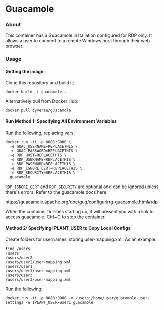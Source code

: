 # Guacamole

### About

This container has a Guacamole installation configured for RDP only. It allows a user to connect to a remote Windows host through their web browser.

### Usage

#### Getting the image:

Clone this repository and build it:

```
docker build -t guacamole .
```

Alternatively pull from Docker Hub:

```
docker pull cyverse/guacamole
```

#### Run Method 1: Specifying All Environment Variables

Run the following, replacing vars:

```
docker run -ti -p 8080:8080 \
  -e GUAC_USERNAME=REPLACETHIS \
  -e GUAC_PASSWORD=REPLACETHIS \
  -e RDP_HOST=REPLACETHIS \
  -e RDP_USERNAME=REPLACETHIS \
  -e RDP_PASSWORD=REPLACETHIS \
  -e RDP_IGNORE_CERT=REPLACETHIS \
  -e RDP_SECURITY=REPLACETHIS \
  guacamole
```


`RDP_IGNORE_CERT` and `RDP_SECURITY` are optional and can be ignored unless there's errors.  Refer to the guacamole docs here:

https://guacamole.apache.org/doc/gug/configuring-guacamole.html#rdp

When the container finishes starting up, it will present you with a link to access guacamole.  Ctrl+C to stop the container.

#### Method 2: Specifying IPLANT_USER to Copy Local Configs

Create folders for usernames, storing user-mapping.xml.  As an example:

```
find /users
/users
/users/user2
/users/user2/user-mapping.xml
/users/user1
/users/user1/user-mapping.xml
/users/user3
/users/user3/user-mapping.xml
```

Run the following:

```
docker run -ti -p 8080:8080 -v /users:/home/user/guacamole-user-settings -e IPLANT_USER=user1 guacamole

```
